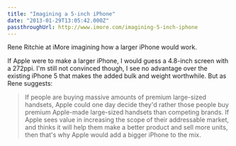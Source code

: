 ```yaml
---
title: "Imagining a 5-inch iPhone"
date: "2013-01-29T13:05:42.000Z"
passthroughUrl: http://www.imore.com/imagining-5-inch-iphone
---
```


Rene Ritchie at iMore imagining how a larger iPhone would work.

If Apple were to make a larger iPhone, I would guess a 4.8-inch screen with a 272ppi. I'm still not convinced though, I see no advantage over the existing iPhone 5 that makes the added bulk and weight worthwhile. But as Rene suggests:

> If people are buying massive amounts of premium large-sized handsets, Apple could one day decide they'd rather those people buy premium Apple-made large-sized handsets than competing brands. If Apple sees value in increasing the scope of their addressable market, and thinks it will help them make a better product and sell more units, then that's why Apple would add a bigger iPhone to the mix.